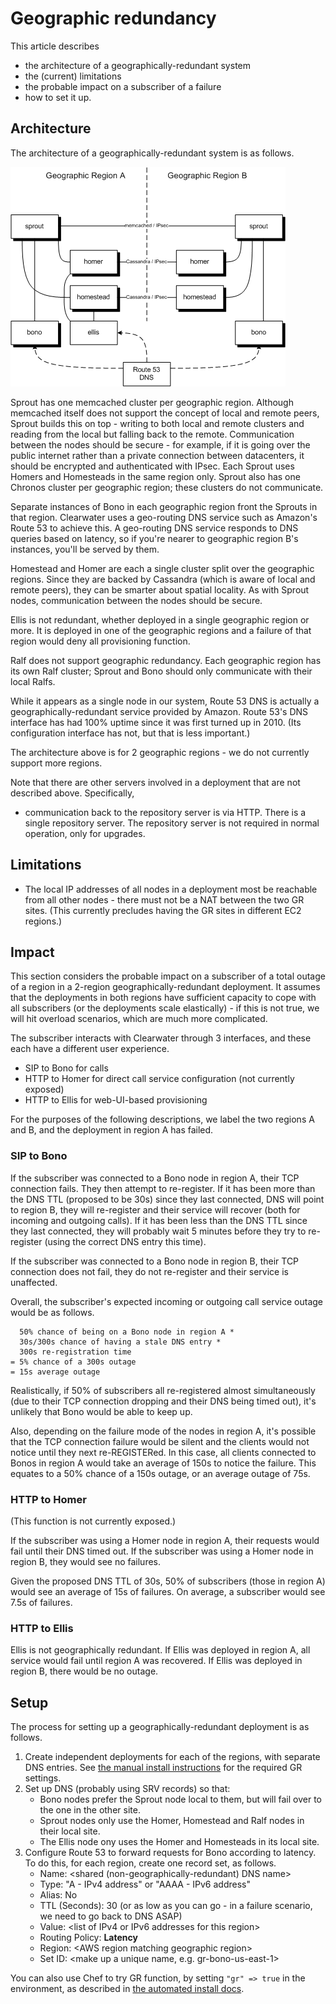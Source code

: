 Geographic redundancy
=====================

This article describes

-   the architecture of a geographically-redundant system
-   the (current) limitations
-   the probable impact on a subscriber of a failure
-   how to set it up.

Architecture
------------

The architecture of a geographically-redundant system is as follows.

![Diagram](img/Geographic_redundancy_diagram.png)

Sprout has one memcached cluster per geographic region. Although memcached
itself does not support the concept of local and remote peers, Sprout builds
this on top - writing to both local and remote clusters and reading from the
local but falling back to the remote. Communication between the nodes should be
secure - for example, if it is going over the public internet rather than a
private connection between datacenters, it should be encrypted and
authenticated with IPsec. Each Sprout uses Homers and Homesteads in the same
region only. Sprout also has one Chronos cluster per geographic region; these
clusters do not communicate.

Separate instances of Bono in each geographic region front the Sprouts
in that region.  Clearwater uses a geo-routing DNS service such as
Amazon's Route&nbsp;53 to achieve this. A geo-routing DNS service
responds to DNS queries based on latency, so if you're nearer to
geographic region B's instances, you'll be served by them.

Homestead and Homer are each a single cluster split over the
geographic regions. Since they are backed by Cassandra (which is aware
of local and remote peers), they can be smarter about spatial
locality. As with Sprout nodes, communication between the nodes should be
secure.

Ellis is not redundant, whether deployed in a single geographic region
or more. It is deployed in one of the geographic regions and a failure
of that region would deny all provisioning function.

Ralf does not support geographic redundancy. Each geographic region has its
own Ralf cluster; Sprout and Bono should only communicate with their local
Ralfs.

While it appears as a single node in our system, Route 53 DNS is actually a
geographically-redundant service provided by Amazon. Route 53's DNS
interface has had 100% uptime since it was first turned up in 2010.
(Its configuration interface has not, but that is less important.)

The architecture above is for 2 geographic regions - we do not currently
support more regions.

Note that there are other servers involved in a deployment that are not
described above. Specifically,

-   communication back to the repository server is via HTTP. There is a
    single repository server. The repository server is not required in
    normal operation, only for upgrades.

Limitations
-----------

-   The local IP addresses of all nodes in a deployment most be reachable from all other nodes -
    there must not be a NAT between the two GR sites. (This currently precludes having the GR sites
    in different EC2 regions.)

Impact
------

This section considers the probable impact on a subscriber of a total
outage of a region in a 2-region geographically-redundant deployment. It
assumes that the deployments in both regions have sufficient capacity to
cope with all subscribers (or the deployments scale elastically) - if
this is not true, we will hit overload scenarios, which are much more
complicated.

The subscriber interacts with Clearwater through 3 interfaces, and these
each have a different user experience.

-   SIP to Bono for calls
-   HTTP to Homer for direct call service configuration (not currently
    exposed)
-   HTTP to Ellis for web-UI-based provisioning

For the purposes of the following descriptions, we label the two regions
A and B, and the deployment in region A has failed.

### SIP to Bono

If the subscriber was connected to a Bono node in region A, their TCP
connection fails. They then attempt to re-register. If it has been more
than the DNS TTL (proposed to be 30s) since they last connected, DNS
will point to region B, they will re-register and their service will
recover (both for incoming and outgoing calls). If it has been less than
the DNS TTL since they last connected, they will probably wait 5 minutes
before they try to re-register (using the correct DNS entry this time).

If the subscriber was connected to a Bono node in region B, their TCP
connection does not fail, they do not re-register and their service is
unaffected.

Overall, the subscriber's expected incoming or outgoing call service
outage would be as follows.

      50% chance of being on a Bono node in region A *
      30s/300s chance of having a stale DNS entry *
      300s re-registration time
    = 5% chance of a 300s outage
    = 15s average outage

Realistically, if 50% of subscribers all re-registered almost
simultaneously (due to their TCP connection dropping and their DNS being
timed out), it's unlikely that Bono would be able to keep up.

Also, depending on the failure mode of the nodes in region A, it's
possible that the TCP connection failure would be silent and the clients
would not notice until they next re-REGISTERed. In this case, all
clients connected to Bonos in region A would take an average of 150s to
notice the failure. This equates to a 50% chance of a 150s outage, or an
average outage of 75s.

### HTTP to Homer

(This function is not currently exposed.)

If the subscriber was using a Homer node in region A, their requests
would fail until their DNS timed out. If the subscriber was using a
Homer node in region B, they would see no failures.

Given the proposed DNS TTL of 30s, 50% of subscribers (those in region
A) would see an average of 15s of failures. On average, a subscriber
would see 7.5s of failures.

### HTTP to Ellis

Ellis is not geographically redundant. If Ellis was deployed in region
A, all service would fail until region A was recovered. If Ellis was
deployed in region B, there would be no outage.

Setup
-----

The process for setting up a geographically-redundant deployment is as
follows.

1.  Create independent deployments for each of the regions,
    with separate DNS entries. See [the manual install instructions](Manual_Install.md) for the
    required GR settings.
2.  Set up DNS (probably using SRV records) so that:
    -   Bono nodes prefer the Sprout node local to them, but will fail over to
        the one in the other site.
    -   Sprout nodes only use the Homer, Homestead and Ralf nodes in their
        local site.
    -   The Ellis node ony uses the Homer and Homesteads in its local site.
3.  Configure Route 53 to forward requests for Bono according to latency.
    To do this, for each region, create one record set, as follows.
    -   Name: &lt;shared (non-geographically-redundant) DNS name\>
    -   Type: "A - IPv4 address" or "AAAA - IPv6 address"
    -   Alias: No
    -   TTL (Seconds): 30 (or as low as you can go - in a failure
        scenario, we need to go back to DNS ASAP)
    -   Value: &lt;list of IPv4 or IPv6 addresses for this region\>
    -   Routing Policy: **Latency**
    -   Region: &lt;AWS region matching geographic region\>
    -   Set ID: &lt;make up a unique name, e.g. gr-bono-us-east-1\>

You can also use Chef to try GR function, by setting `"gr" => true` in the
environment, as described in [the automated install
docs](Automated_Install.md).
